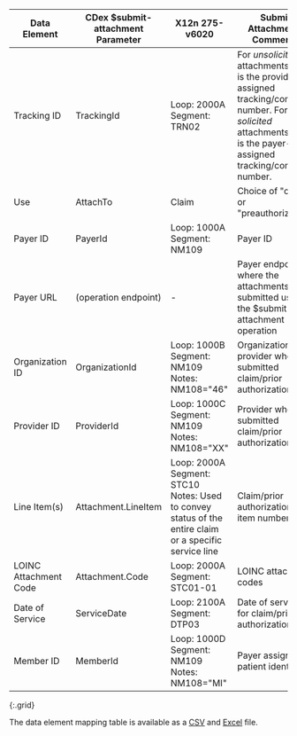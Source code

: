<!-- attachments_to_275.md
*****************************************************************************************************
*                                  WARNING: DO NOT EDIT THIS FILE                                   *
*                                                                                                   *
* This file is generated by csv_to_markdown_tabler.ipynb. Any edits you make to this file will be   *
* overwritten                                                                                       *
* To change the contents of this file, edit input/images/data-element-mapping.csv                     *
*****************************************************************************************************
-->

| Data Element | CDex $submit-attachment Parameter | <span class="bg-success" markdown="1">X12n 275-v6020</span><!-- new-content --> | Submit Attachments Comments |
|---|----|--------------|-------------------|
| Tracking ID | TrackingId | <span class="bg-success" markdown="1">Loop: 2000A Segment: TRN02</span><!-- new-content --> | <span class="bg-success" markdown="1">For *unsolicited* attachments, this is the provider-assigned tracking/control number. For *solicited* attachments, this is the payer-assigned tracking/control number.</span><!-- new-content --> |
| Use | AttachTo | <span class="bg-success" markdown="1">Claim</span><!-- new-content --> | Choice of "claim" or "preauthorization" |
| Payer ID | PayerId | <span class="bg-success" markdown="1">Loop: 1000A Segment: NM109</span><!-- new-content --> | Payer ID |
| Payer URL | (operation endpoint) | <span class="bg-success" markdown="1">-</span><!-- new-content --> | Payer endpoint where the attachments are submitted using the $submit-attachment operation |
| Organization ID | OrganizationId | <span class="bg-success" markdown="1">Loop: 1000B Segment: NM109 Notes: NM108="46"</span><!-- new-content --> | Organization of provider who submitted claim/prior authorization |
| Provider ID | ProviderId | <span class="bg-success" markdown="1">Loop: 1000C Segment: NM109 Notes: NM108="XX"</span><!-- new-content --> | Provider who submitted claim/prior authorization |
| Line Item(s) | Attachment.LineItem | <span class="bg-success" markdown="1">Loop: 2000A Segment: STC10 Notes: Used to convey status of the entire claim or a specific service line</span><!-- new-content --> | Claim/prior authorization line item numbers |
| LOINC Attachment Code | Attachment.Code | <span class="bg-success" markdown="1">Loop: 2000A Segment: STC01-01</span><!-- new-content --> | LOINC attachment codes |
| Date of Service | ServiceDate | <span class="bg-success" markdown="1">Loop: 2100A Segment: DTP03</span><!-- new-content --> | Date of service for claim/prior authorization |
| Member ID | MemberId | <span class="bg-success" markdown="1">Loop: 1000D Segment: NM109 Notes: NM108="MI"</span><!-- new-content --> | Payer assigned patient identifier |
{:.grid}

The data element mapping table is available as a [CSV](data-element-mapping.csv) and [Excel](data-element-mapping.xlsx) file.
